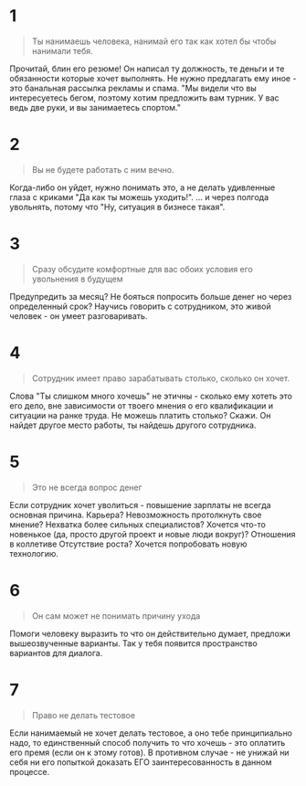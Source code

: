 # 1
> Ты нанимаешь человека, нанимай его так как хотел бы чтобы нанимали тебя.

Прочитай, блин его резюме! Он написал ту должность, те деньги и те обязанности которые хочет выполнять.
Не нужно предлагать ему иное - это банальная рассылка рекламы и спама.
"Мы видели что вы интересуетесь бегом, поэтому хотим предложить вам турник. У вас ведь две руки, и вы занимаетесь спортом."

# 2
> Вы не будете работать с ним вечно.

Когда-либо он уйдет, нужно понимать это, а не делать удивленные глаза с криками "Да как ты можешь уходить!".
... и через полгода увольнять, потому что "Ну, ситуация в бизнесе такая".

# 3
>Сразу обсудите комфортные для вас обоих условия его увольнения в будущем

Предупредить за месяц?
Не бояться попросить больше денег но через определенный срок?
Научись говорить с сотрудником, это живой человек - он умеет разговаривать.

# 4
> Сотрудник имеет право зарабатывать столько, сколько он хочет.

Слова "Ты слишком много хочешь"  не этичны - сколько ему хотеть это его дело, вне зависимости от твоего мнения о его квалификации и ситуации на ранке труда.
Не можешь платить столько? Скажи. Он найдет другое место работы, ты найдешь другого сотрудника.

# 5
> Это не всегда вопрос денег

Если сотрудник хочет уволиться - повышение зарплаты не всегда основная причина.
Карьера?
Невозможность протолкнуть свое мнение?
Нехватка более сильных специалистов?
Хочется что-то новенькое (да, просто другой проект и новые люди вокруг)?
Отношения в коллетиве
Отсутствие роста?
Хочется попробовать новую технологию.

# 6
> Он сам может не понимать причину ухода

Помоги человеку выразить то что он действительно думает, предложи вышеозвученные варианты.
Так у тебя появится пространство вариантов для диалога.

# 7
> Право не делать тестовое

Если нанимаемый не хочет делать тестовое, а оно тебе принципиально надо, то единственный способ получить то что хочешь - это оплатить его премя (если он к этому готов).
В противном случае - не унижай ни себя ни его попыткой доказать ЕГО заинтересованность в данном процессе.
